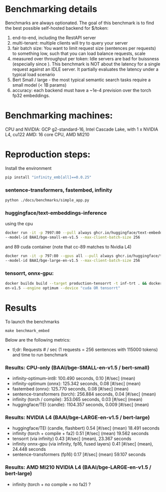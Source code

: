 #

# Benchmarking details
Benchmarks are always optionated. The goal of this benchmark is to find the best possible self-hosted backend for $/token:
  1. end-to-end, including the RestAPI server
  2. multi-tenant: multiple clients will try to query your server
  3. fair batch size: You want to limit request size (sentences per requests) to something low, such that you can load balance requests, scale
  4. measured over throughput per token: Idle servers are bad for buissness (especially since ). This benchmark is NOT about the latency for a single request against an IDLE server. It partially evaluates the latency under a typical load scenario
  5. Bert Small / large - the most typical semantic search tasks require a small model (< 1B params)
  6. accuracy: each backend must have a ~1e-4 prevision over the torch fp32 embeddings.

# Benchmarking machines:
CPU and NVIDIA: GCP g2-standard-16, Intel Cascade Lake, with 1 x NVIDIA L4, cu122
AMD: 16 core CPU, AMD MI210

# Reproduction steps:
Install the environment
```bash
pip install "infinity_emb[all]==0.0.25"
```

### sentence-transformers, fastembed, infinity
```bash
python ./docs/benchmarks/simple_app.py
```

### huggingface/text-embeddings-inference
using the cpu 
```bash
docker run -it -p 7997:80 --pull always ghcr.io/huggingface/text-embeddings-inference:cpu-0.6 
--model-id BAAI/bge-small-en-v1.5 --max-client-batch-size 256
```
and 89 cuda container (note that cc-89 matches to Nvidia L4)
```bash
docker run -it -p 797:80 --gpus all --pull always ghcr.io/huggingface/text-embeddings-inference:89-0.6 
--model-id BAAI/bge-large-en-v1.5 --max-client-batch-size 256
```

### tensorrt, onnx-gpu:
```bash
docker buildx build --target production-tensorrt -t inf-trt . && docker run -it -p "7997:7997" --gpus all inf-trt --model-name-or-path BAAI/bge-large-
en-v1.5 --engine optimum --device "cuda OR tensorrt"
```



# Results

To launch the benchmarks
```
make benchmark_embed
```

Below are the following metrics:
- tl;dr: Requests # / sec (1 requests = 256 sentences with 115000 tokens) and time to run benchmark

### Results: CPU-only (BAAI/bge-SMALL-en-v1.5 / bert-small)
- infinity-optimum-int8: 100.490 seconds, 0.10 [#/sec] (mean)
- infinity-optimum (onnx): 125.342 seconds, 0.08 [#/sec] (mean)
- fastembed (onnx): 125.770 seconds, 0.08 [#/sec] (mean)
- sentence-transformers (torch): 256.884 seconds, 0.04 [#/sec] (mean)
- infinity (torch / compile): 353.065 seconds, 0.03 [#/sec] (mean)
- huggingface/TEI (candle): 1104.357 seconds, 0.009 [#/sec] (mean)


### Results: NVIDIA L4 (BAAI/bge-LARGE-en-v1.5  / bert-large)
- huggingface/TEI (candle, flashbert) 0.54 [#/sec] (mean) 18.491 seconds
- infinity (torch + compile + fa2)  0.51 [#/sec] (mean) 19.562 seconds
- tensorrt (via infinity) 0.43 [#/sec] (mean), 23.367 seconds
- infinity onnx-gpu (via infinity, fp16, fused layers) 0.41 [#/sec] (mean), 24.448 seconds
- sentence-transformers (fp16) 0.17 [#/sec] (mean) 59.107 seconds

### Results: AMD MI210 NVIDIA L4 (BAAI/bge-LARGE-en-v1.5  / bert-large)
- infinity (torch + no compile + no fa2)  ?
